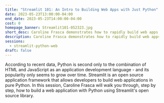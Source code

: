 ```yaml
---
title: "Streamlit 101: An Intro to Building Web Apps with Just Python"
date: 2023-05-23T13:00:00-04:00
end_date: 2023-05-23T14:00:00-04:00
cost: 0
homepage_banner: Streamlit101-052323.jpg
short_desc: Caroline Frasca demonstrates how to rapidly build web apps with Python using the open source Streamlit library.
description: Caroline Frasca demonstrates how to rapidly build web apps with Python using the open source Streamlit library.
sessions:
  - streamlit-python-web
draft: false
---
```


According to recent data, Python is second only to the combination of HTML and JavaScript as an application development language - and its popularity only seems to grow over time. Streamlit is an open source application framework that allows developers to build web applications in pure Python. In this session, Caroline Frasca will walk you through, step by step, how to build a web application with Python using Streamlit's open source library.